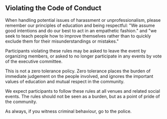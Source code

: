 ## Violating the Code of Conduct

When handling potential issues of harassment or unprofessionalism, please
remember our principles of education and being respectful: "We assume good
intentions and do our best to act in an empathetic fashion." and "we seek to
teach people how to improve themselves rather than to quickly exclude them for
their misunderstandings or mistakes."

Participants violating these rules may be asked to leave the event by
organizing members, or asked to no longer participate in any events by vote of
the executive committee.

This is not a zero tolerance policy. Zero tolerance places the burden of 
immediate judgement on the people involved, and ignores the important values 
of education and mutual respect in the community.

We expect participants to follow these rules at all venues and related social
events. The rules should not be seen as a burden, but as a point of pride of
the community.

As always, if you witness criminal behaviour, go to the police.
